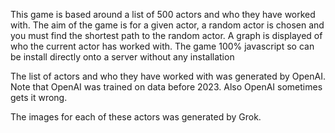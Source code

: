 This game is based around a list of 500 actors  and who they have worked with. The aim of the game is for a given actor, a random actor is chosen and you must find the shortest path to the random actor. A graph is displayed of who the current actor has worked with.
The game 100% javascript so can be install directly onto a server without any installation

The list of actors and who they have worked with was generated by OpenAI. Note that OpenAI was trained on data before 2023. Also OpenAI sometimes gets it wrong.

The images for each of these actors was generated by Grok.  

